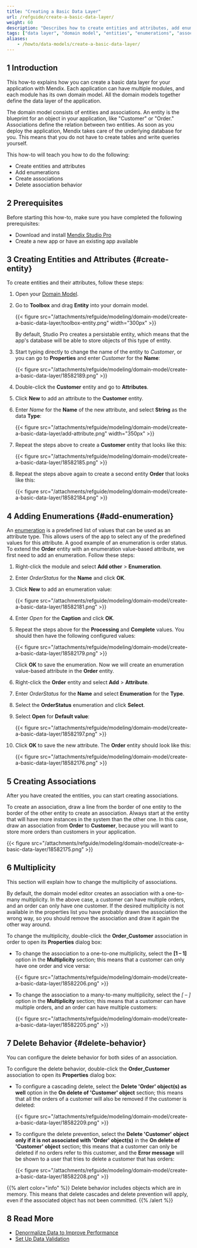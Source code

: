 ```yaml
---
title: "Creating a Basic Data Layer"
url: /refguide/create-a-basic-data-layer/
weight: 60
description: "Describes how to create entities and attributes, add enumerations, create associations, and configure the delete behavior for associations with Studio Pro."
tags: ["data layer", "domain model", "entities", "enumerations", "associations"]
aliases:
    - /howto/data-models/create-a-basic-data-layer/
---
```


## 1 Introduction

This how-to explains how you can create a basic data layer for your application with Mendix. Each application can have multiple modules, and each module has its own domain model. All the domain models together define the data layer of the application. 

The domain model consists of entities and associations. An entity is the blueprint for an object in your application, like "Customer" or "Order." Associations define the relation between two entities. As soon as you deploy the application, Mendix takes care of the underlying database for you. This means that you do not have to create tables and write queries yourself.

This how-to will teach you how to do the following:

* Create entities and attributes
* Add enumerations
* Create associations
* Delete association behavior

## 2 Prerequisites

Before starting this how-to, make sure you have completed the following prerequisites:

* Download and install [Mendix Studio Pro](https://marketplace.mendix.com/link/studiopro/)
* Create a new app or have an existing app available

## 3 Creating Entities and Attributes {#create-entity}

To create entities and their attributes, follow these steps:

1. Open your [Domain Model](/refguide/domain-model/).
2. Go to **Toolbox** and drag **Entity** into your domain model.

    {{< figure src="/attachments/refguide/modeling/domain-model/create-a-basic-data-layer/toolbox-entity.png" width="300px" >}}

    By default, Studio Pro creates a persistable entity, which means that the app's database will be able to store objects of this type of entity.

3. Start typing directly to change the name of the entity to *Customer*, or you can go to **Properties** and enter *Customer* for the **Name**:

    {{< figure src="/attachments/refguide/modeling/domain-model/create-a-basic-data-layer/18582189.png" >}}

4. Double-click the **Customer** entity and go to **Attributes**.
5. Click **New** to add an attribute to the **Customer** entity.
6. Enter *Name* for the **Name** of the new attribute, and select **String** as the data **Type**:

    {{< figure src="/attachments/refguide/modeling/domain-model/create-a-basic-data-layer/add-attribute.png" width="350px" >}}

7. Repeat the steps above to create a **Customer** entity that looks like this:

    {{< figure src="/attachments/refguide/modeling/domain-model/create-a-basic-data-layer/18582185.png" >}}

8. Repeat the steps above again to create a second entity **Order** that looks like this:

    {{< figure src="/attachments/refguide/modeling/domain-model/create-a-basic-data-layer/18582184.png" >}}

## 4 Adding Enumerations {#add-enumeration}

An [enumeration](/refguide/enumerations/) is a predefined list of values that can be used as an attribute type. This allows users of the app to select any of the predefined values for this attribute. A good example of an enumeration is order status. To extend the **Order** entity with an enumeration value-based attribute, we first need to add an enumeration. Follow these steps:

1. Right-click the module and select **Add other** > **Enumeration**.
2. Enter *OrderStatus* for the **Name** and click **OK**.
3. Click **New** to add an enumeration value:

    {{< figure src="/attachments/refguide/modeling/domain-model/create-a-basic-data-layer/18582181.png" >}}

4. Enter *Open* for the **Caption** and click **OK**.
5. Repeat the steps above for the **Processing** and **Complete** values. You should then have the following configured values:

    {{< figure src="/attachments/refguide/modeling/domain-model/create-a-basic-data-layer/18582179.png" >}}

    Click **OK** to save the enumeration. Now we will create an enumeration value-based attribute in the **Order** entity.

6. Right-click the **Order** entity and select **Add** > **Attribute**.
7. Enter *OrderStatus* for the **Name** and select **Enumeration** for the **Type**.
8. Select the **OrderStatus** enumeration and click **Select**.
9. Select **Open** for **Default value**:

    {{< figure src="/attachments/refguide/modeling/domain-model/create-a-basic-data-layer/18582197.png" >}}

10. Click **OK** to save the new attribute. The **Order** entity should look like this:

    {{< figure src="/attachments/refguide/modeling/domain-model/create-a-basic-data-layer/18582176.png" >}}

## 5 Creating Associations

After you have created the entities, you can start creating associations.

To create an association, draw a line from the border of one entity to the border of the other entity to create an association. Always start at the entity that will have more instances in the system than the other one. In this case, draw an association from **Order** to **Customer**, because you will want to store more orders than customers in your application.

{{< figure src="/attachments/refguide/modeling/domain-model/create-a-basic-data-layer/18582175.png" >}}

## 6 Multiplicity

This section will explain how to change the multiplicity of associations. 

By default, the domain model editor creates an association with a one-to-many multiplicity. In the above case, a customer can have multiple orders, and an order can only have one customer. If the desired multiplicity is not available in the properties list you have probably drawn the association the wrong way, so you should remove the association and draw it again the other way around.

To change the multiplicity, double-click the **Order_Customer** association in order to open its **Properties** dialog box:

* To change the association to a one-to-one multiplicity, select the **[1 – 1]** option in the **Multiplicity** section; this means that a customer can only have one order and vice versa:

    {{< figure src="/attachments/refguide/modeling/domain-model/create-a-basic-data-layer/18582206.png" >}}

* To change the association to a many-to-many multiplicity, select the **[* – *]** option in the **Multiplicity** section; this means that a customer can have multiple orders, and an order can have multiple customers:

    {{< figure src="/attachments/refguide/modeling/domain-model/create-a-basic-data-layer/18582205.png" >}}

## 7 Delete Behavior {#delete-behavior}

You can configure the delete behavior for both sides of an association.

To configure the delete behavior, double-click the **Order_Customer** association to open its **Properties** dialog box:

* To configure a cascading delete, select the **Delete 'Order' object(s) as well** option in the **On delete of 'Customer' object** section; this means that all the orders of a customer will also be removed if the customer is deleted:

    {{< figure src="/attachments/refguide/modeling/domain-model/create-a-basic-data-layer/18582209.png" >}}

* To configure the delete prevention, select the **Delete 'Customer' object only if it is not associated with 'Order' object(s)** in the **On delete of 'Customer' object** section; this means that a customer can only be deleted if no orders refer to this customer, and the **Error message** will be shown to a user that tries to delete a customer that has orders:

    {{< figure src="/attachments/refguide/modeling/domain-model/create-a-basic-data-layer/18582208.png" >}}

{{% alert color="info" %}}
Delete behavior includes objects which are in memory. This means that delete cascades and delete prevention will apply, even if the associated object has not been committed.
{{% /alert %}}

## 8 Read More

* [Denormalize Data to Improve Performance](/howto/data-models/denormalize-data-to-improve-performance/)
* [Set Up Data Validation](/howto/data-models/setting-up-data-validation/)
